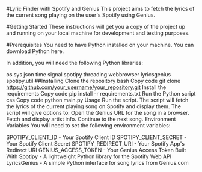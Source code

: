 #Lyric Finder with Spotify and Genius
This project aims to fetch the lyrics of the current song playing on the user's Spotify using Genius.

#Getting Started
These instructions will get you a copy of the project up and running on your local machine for development and testing purposes.

#Prerequisites
You need to have Python installed on your machine. You can download Python here.

In addition, you will need the following Python libraries:

os
sys
json
time
signal
spotipy
threading
webbrowser
lyricsgenius
spotipy.util
##Installing
Clone the repository
bash
Copy code
git clone https://github.com/your_username/your_repository.git
Install the requirements
Copy code
pip install -r requirements.txt
Run the Python script
css
Copy code
python main.py
Usage
Run the script.
The script will fetch the lyrics of the current playing song on Spotify and display them.
The script will give options to:
Open the Genius URL for the song in a browser.
Fetch and display artist info.
Continue to the next song.
Environment Variables
You will need to set the following environment variables:

SPOTIPY_CLIENT_ID - Your Spotify Client ID
SPOTIPY_CLIENT_SECRET - Your Spotify Client Secret
SPOTIPY_REDIRECT_URI - Your Spotify App's Redirect URI
GENIUS_ACCESS_TOKEN - Your Genius Access Token
Built With
Spotipy - A lightweight Python library for the Spotify Web API
LyricsGenius - A simple Python interface for song lyrics from Genius.com
